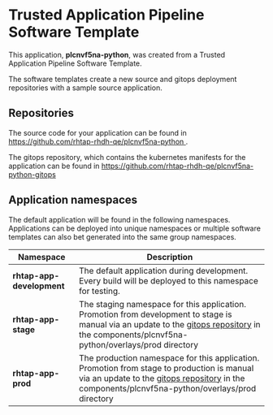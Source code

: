 # Trusted Application Pipeline Software Template

This application, **plcnvf5na-python**, was created from a Trusted Application Pipeline Software Template.

The software templates create a new source and gitops deployment repositories with a sample source application. 

## Repositories

The source code for your application can be found in [https://github.com/rhtap-rhdh-qe/plcnvf5na-python ](https://github.com/rhtap-rhdh-qe/plcnvf5na-python ).
 
The gitops repository, which contains the kubernetes manifests for the application can be found in 
[https://github.com/rhtap-rhdh-qe/plcnvf5na-python-gitops ](https://github.com/rhtap-rhdh-qe/plcnvf5na-python-gitops ) 

## Application namespaces 

The default application will be found in the following namespaces. Applications can be deployed into unique namespaces or multiple software templates can also bet generated into the same group namespaces.  

|  Namespace   |  Description   |  
| -------- | -------- |   
| **rhtap-app-development** | The default application during development. Every build will be deployed to this namespace for testing. | 
| **rhtap-app-stage** | The staging namespace for this application. Promotion from development to stage is manual via an update to the [gitops repository](https://github.com/rhtap-rhdh-qe/plcnvf5na-python-gitops ) in the components/plcnvf5na-python/overlays/prod directory |  
| **rhtap-app-prod** | The production namespace for this application. Promotion from stage to production is manual via an update to the [gitops repository](https://github.com/rhtap-rhdh-qe/plcnvf5na-python-gitops ) in the components/plcnvf5na-python/overlays/prod directory | 